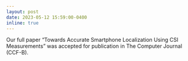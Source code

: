 ```yaml
---
layout: post
date: 2023-05-12 15:59:00-0400
inline: true
---
```


Our full paper “Towards Accurate Smartphone Localization Using CSI Measurements” was accepted for publication in The Computer Journal (CCF-B).
